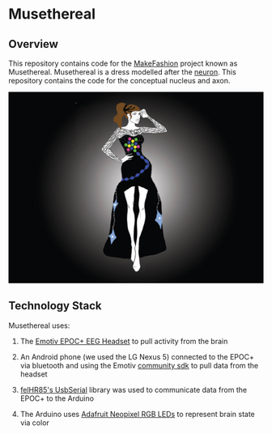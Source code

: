 # Musethereal 

## Overview

This repository contains code for the [MakeFashion](http://www.makefashion.ca/) project known as Musethereal.
Musethereal is a dress modelled after the [neuron](https://en.wikipedia.org/wiki/Neuron).  This repository contains the code for the conceptual nucleus and axon.  

![alt text](https://raw.githubusercontent.com/GrooveTherapy/musethereal/master/musetherealfull.jpg "Musethereal")

## Technology Stack

Musethereal uses:

1. The [Emotiv EPOC+ EEG Headset](https://emotiv.com/epoc.php) to pull activity from the brain

2. An Android phone (we used the LG Nexus 5) connected to the EPOC+ via bluetooth and using the Emotiv [community sdk](https://github.com/Emotiv/community-sdk) to pull data from the headset

3. [felHR85's UsbSerial](https://github.com/felHR85/UsbSerial) library was used to communicate data from the EPOC+ to the Arduino

4. The Arduino uses [Adafruit Neopixel RGB LEDs](https://www.adafruit.com/products/1655) to represent brain state via color
